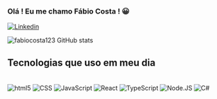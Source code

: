 ### Olá ! Eu me chamo  Fábio Costa ! 😀

[![Linkedin](https://img.shields.io/badge/LinkedIn-0077B5?style=for-the-badge&logo=linkedin&logoColor=white)](https://www.linkedin.com/in/f%C3%A1bio-costa-silva123/)

![fabiocosta123 GitHub stats](https://github-readme-stats.vercel.app/api?username=fabiocosta123&show_icons=true&theme=radical)



## Tecnologias que uso em meu dia

<div style="display: inline-block"></br>
<img align="center" alt="html5" src="https://img.shields.io/badge/HTML5-E34F26?style=for-the-badge&logo=html5&logoColor=white"/>
<img align="center" alt="CSS" src="https://img.shields.io/badge/CSS3-1572B6?style=for-the-badge&logo=css3&logoColor=white"/>
<img align="center" alt="JavaScript" src="https://img.shields.io/badge/JavaScript-F7DF1E?style=for-the-badge&logo=javascript&logoColor=black"/>
<img align="center" alt="React" src= "https://img.shields.io/badge/React-20232A?style=for-the-badge&logo=react&logoColor=61DAFB"/>
<img align="center" alt="TypeScript" src="https://img.shields.io/badge/TypeScript-007ACC?style=for-the-badge&logo=typescript&logoColor=white"/>
<img align="center" alt="Node.JS" src="https://img.shields.io/badge/Node.js-43853D?style=for-the-badge&logo=node.js&logoColor=white"/>
<img align="center" alt="C#" src="https://br.images.search.yahoo.com/yhs/search;_ylt=AwrFGe3tlUhkBYYd.IIf7At.;_ylu=Y29sbwNiZjEEcG9zAzEEdnRpZAMEc2VjA3BpdnM-?p=imagem+logo+c%23&type=fc_A30C76C6185_s58_g_e_d040123_n1005_c19&param1=7&param2=eJw1i0uOgzAQRK%2FSy0SKTPtLMMfIKoqyMLZDLAxGQEQ0p59GmlFvXr2q7lN4tM%2FbnSNKqeTj8pwoU9KER4UKuTi8P3xDkGYicUVluQq2jlJbCs6%2BfBC29sZb45rOqoYrWvex0LxbCD%2BOaCw%2FKWdXaYZw2tMUyr7CtAFHhi2QMKqFr1FncPOc4x67IW2VljWTBk7DexvzBXIaIvTRD%2BUM%2Fr2UMVacC4bHwepebkn%2FLzH0fx2vhWD6%2BgtwFUX4&hsimp=yhs-2212&hspart=fc&ei=UTF-8&fr=yhs-fc-2212"/>

</div>

